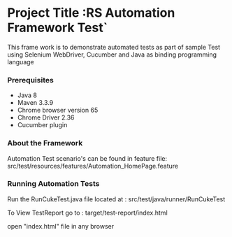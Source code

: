 # Project Title :RS Automation Framework Test`
 
 This frame work is to demonstrate automated tests as part of sample Test using
 Selenium WebDriver, Cucumber and Java as binding programming language

### Prerequisites

* Java 8
* Maven 3.3.9
* Chrome browser version 65
* Chrome Driver 2.36
* Cucumber plugin

### About the Framework

Automation Test scenario's can be found in feature file:
 src/test/resources/features/Automation_HomePage.feature

### Running Automation Tests

Run the RunCukeTest.java  file located at :
src/test/java/runner/RunCukeTest

To View TestReport go to :
target/test-report/index.html

open "index.html" file in any browser


